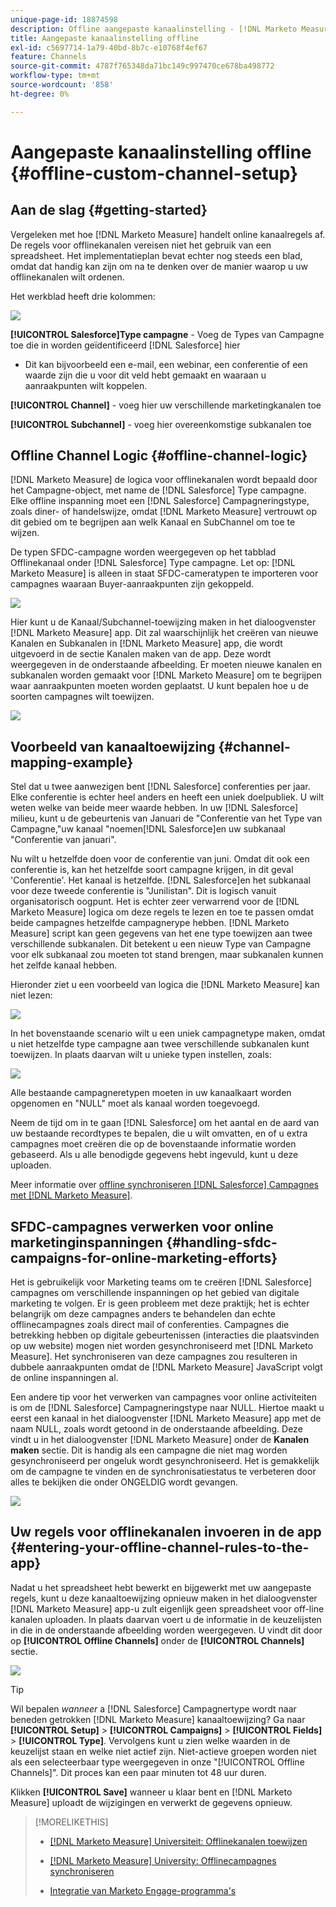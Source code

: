 ```yaml
---
unique-page-id: 18874598
description: Offline aangepaste kanaalinstelling - [!DNL Marketo Measure]
title: Aangepaste kanaalinstelling offline
exl-id: c5697714-1a79-40bd-8b7c-e10768f4ef67
feature: Channels
source-git-commit: 4787f765348da71bc149c997470ce678ba498772
workflow-type: tm+mt
source-wordcount: '858'
ht-degree: 0%

---
```


# Aangepaste kanaalinstelling offline {#offline-custom-channel-setup}

## Aan de slag {#getting-started}

Vergeleken met hoe [!DNL Marketo Measure] handelt online kanaalregels af. De regels voor offlinekanalen vereisen niet het gebruik van een spreadsheet. Het implementatieplan bevat echter nog steeds een blad, omdat dat handig kan zijn om na te denken over de manier waarop u uw offlinekanalen wilt ordenen.

Het werkblad heeft drie kolommen:

![](assets/1-2.png)

**[!UICONTROL Salesforce]Type campagne** - Voeg de Types van Campagne toe die in worden geïdentificeerd [!DNL Salesforce] hier

* Dit kan bijvoorbeeld een e-mail, een webinar, een conferentie of een waarde zijn die u voor dit veld hebt gemaakt en waaraan u aanraakpunten wilt koppelen.

**[!UICONTROL Channel]** - voeg hier uw verschillende marketingkanalen toe

**[!UICONTROL Subchannel]** - voeg hier overeenkomstige subkanalen toe

## Offline Channel Logic {#offline-channel-logic}

[!DNL Marketo Measure] de logica voor offlinekanalen wordt bepaald door het Campagne-object, met name de [!DNL Salesforce] Type campagne. Elke offline inspanning moet een [!DNL Salesforce] Campagneringstype, zoals diner- of handelswijze, omdat [!DNL Marketo Measure] vertrouwt op dit gebied om te begrijpen aan welk Kanaal en SubChannel om toe te wijzen.

De typen SFDC-campagne worden weergegeven op het tabblad Offlinekanaal onder [!DNL Salesforce] Type campagne. Let op: [!DNL Marketo Measure] is alleen in staat SFDC-cameratypen te importeren voor campagnes waaraan Buyer-aanraakpunten zijn gekoppeld.

![](assets/2-2.png)

Hier kunt u de Kanaal/Subchannel-toewijzing maken in het dialoogvenster [!DNL Marketo Measure] app. Dit zal waarschijnlijk het creëren van nieuwe Kanalen en Subkanalen in [!DNL Marketo Measure] app, die wordt uitgevoerd in de sectie Kanalen maken van de app. Deze wordt weergegeven in de onderstaande afbeelding. Er moeten nieuwe kanalen en subkanalen worden gemaakt voor [!DNL Marketo Measure] om te begrijpen waar aanraakpunten moeten worden geplaatst. U kunt bepalen hoe u de soorten campagnes wilt toewijzen.

![](assets/3-2.png)

## Voorbeeld van kanaaltoewijzing {#channel-mapping-example}

Stel dat u twee aanwezigen bent [!DNL Salesforce] conferenties per jaar. Elke conferentie is echter heel anders en heeft een uniek doelpubliek. U wilt weten welke van beide meer waarde hebben. In uw [!DNL Salesforce] milieu, kunt u de gebeurtenis van Januari de &quot;Conferentie van het Type van Campagne,&quot;uw kanaal &quot;noemen[!DNL Salesforce]en uw subkanaal &quot;Conferentie van januari&quot;.

Nu wilt u hetzelfde doen voor de conferentie van juni. Omdat dit ook een conferentie is, kan het hetzelfde soort campagne krijgen, in dit geval &#39;Conferentie&#39;. Het kanaal is hetzelfde. [!DNL Salesforce]en het subkanaal voor deze tweede conferentie is &quot;Junilistan&quot;. Dit is logisch vanuit organisatorisch oogpunt. Het is echter zeer verwarrend voor de [!DNL Marketo Measure] logica om deze regels te lezen en toe te passen omdat beide campagnes hetzelfde campagnerype hebben. [!DNL Marketo Measure] script kan geen gegevens van het ene type toewijzen aan twee verschillende subkanalen. Dit betekent u een nieuw Type van Campagne voor elk subkanaal zou moeten tot stand brengen, maar subkanalen kunnen het zelfde kanaal hebben.

Hieronder ziet u een voorbeeld van logica die [!DNL Marketo Measure] kan niet lezen:

![](assets/4-2.png)

In het bovenstaande scenario wilt u een uniek campagnetype maken, omdat u niet hetzelfde type campagne aan twee verschillende subkanalen kunt toewijzen. In plaats daarvan wilt u unieke typen instellen, zoals:

![](assets/5-2.png)

Alle bestaande campagneretypen moeten in uw kanaalkaart worden opgenomen en &quot;NULL&quot; moet als kanaal worden toegevoegd.

Neem de tijd om in te gaan [!DNL Salesforce] om het aantal en de aard van uw bestaande recordtypes te bepalen, die u wilt omvatten, en of u extra campagnes moet creëren die op de bovenstaande informatie worden gebaseerd. Als u alle benodigde gegevens hebt ingevuld, kunt u deze uploaden.

Meer informatie over [offline synchroniseren [!DNL Salesforce] Campagnes met [!DNL Marketo Measure]](/help/channel-tracking-and-setup/offline-channels/legacy-processes/syncing-offline-campaigns.md).

## SFDC-campagnes verwerken voor online marketinginspanningen {#handling-sfdc-campaigns-for-online-marketing-efforts}

Het is gebruikelijk voor Marketing teams om te creëren [!DNL Salesforce] campagnes om verschillende inspanningen op het gebied van digitale marketing te volgen. Er is geen probleem met deze praktijk; het is echter belangrijk om deze campagnes anders te behandelen dan echte offlinecampagnes zoals direct mail of conferenties. Campagnes die betrekking hebben op digitale gebeurtenissen (interacties die plaatsvinden op uw website) mogen niet worden gesynchroniseerd met [!DNL Marketo Measure]. Het synchroniseren van deze campagnes zou resulteren in dubbele aanraakpunten omdat de [!DNL Marketo Measure] JavaScript volgt de online inspanningen al.

Een andere tip voor het verwerken van campagnes voor online activiteiten is om de [!DNL Salesforce] Campagneringstype naar NULL. Hiertoe maakt u eerst een kanaal in het dialoogvenster [!DNL Marketo Measure] app met de naam NULL, zoals wordt getoond in de onderstaande afbeelding. Deze vindt u in het dialoogvenster [!DNL Marketo Measure] onder de **Kanalen maken** sectie. Dit is handig als een campagne die niet mag worden gesynchroniseerd per ongeluk wordt gesynchroniseerd. Het is gemakkelijk om de campagne te vinden en de synchronisatiestatus te verbeteren door alles te bekijken die onder ONGELDIG wordt gevangen.

![](assets/6-2.png)

## Uw regels voor offlinekanalen invoeren in de app {#entering-your-offline-channel-rules-to-the-app}

Nadat u het spreadsheet hebt bewerkt en bijgewerkt met uw aangepaste regels, kunt u deze kanaaltoewijzing opnieuw maken in het dialoogvenster [!DNL Marketo Measure] app-u zult eigenlijk geen spreadsheet voor off-line kanalen uploaden. In plaats daarvan voert u de informatie in de keuzelijsten in die in de onderstaande afbeelding worden weergegeven. U vindt dit door op **[!UICONTROL Offline Channels]** onder de **[!UICONTROL Channels]** sectie.

![](assets/7-2.png)

>[!TIP]
>
>Wil bepalen _wanneer_ a [!DNL Salesforce] Campagnertype wordt naar beneden getrokken [!DNL Marketo Measure] kanaaltoewijzing? Ga naar **[!UICONTROL Setup]** > **[!UICONTROL Campaigns]** > **[!UICONTROL Fields]** > **[!UICONTROL Type]**. Vervolgens kunt u zien welke waarden in de keuzelijst staan en welke niet actief zijn. Niet-actieve groepen worden niet als een selecteerbaar type weergegeven in onze &quot;[!UICONTROL Offline Channels]&quot;. Dit proces kan een paar minuten tot 48 uur duren.

Klikken **[!UICONTROL Save]** wanneer u klaar bent en [!DNL Marketo Measure] uploadt de wijzigingen en verwerkt de gegevens opnieuw.

>[!MORELIKETHIS]
>
>* [[!DNL Marketo Measure] Universiteit: Offlinekanalen toewijzen](https://universityonline.marketo.com/courses/bizible-fundamentals-channel-management/#/page/5c630eca34d9f0367662b77f)
>
>* [[!DNL Marketo Measure] University: Offlinecampagnes synchroniseren](https://universityonline.marketo.com/courses/bizible-fundamentals-channel-management/#/page/5c63286e34d9f0367662b78b)
>
>* [Integratie van Marketo Engage-programma&#39;s](/help/marketo-measure-and-marketo/marketo-measure-integrations-with-marketo/marketo-engage-programs-integration.md#channel-mapping)
